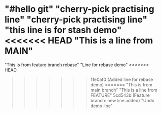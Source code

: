"#hello git"
"cherry-pick practising line" 
"cherry-pick practising line" 
"this line is for stash demo" 
<<<<<<< HEAD
"This is a line from MAIN" 
=======
"This is from feature branch rebase"
"Line for rebase demo" 
<<<<<<< HEAD
>>>>>>> 11e0af0 (Added line for rebase demo)
=======
"This is from main branch"
"This is a line from FEATURE" 
>>>>>>> 5cd543b (Feature branch: new line added)
"Undo demo line" 
